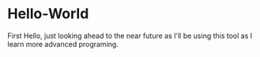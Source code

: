 # Hello-World
First
Hello, just looking ahead to the near future as I'll be using this tool as I learn more advanced programing.
